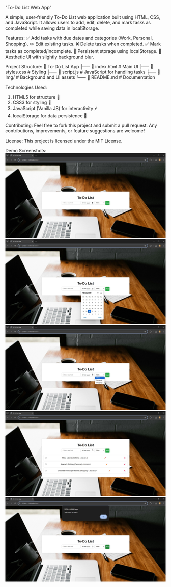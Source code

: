 "To-Do List Web App"

A simple, user-friendly To-Do List web application built using HTML, CSS, and JavaScript. It allows users to add, edit, delete, and mark tasks as completed while saving data in localStorage.

Features:
✅ Add tasks with due dates and categories (Work, Personal, Shopping).
✏️ Edit existing tasks.
❌ Delete tasks when completed.
✅ Mark tasks as completed/incomplete.
💾 Persistent storage using localStorage.
🎨 Aesthetic UI with slightly background blur.

Project Structure:
📂 To-Do List App
 ├── 📄 index.html   # Main UI
 ├── 📄 styles.css   # Styling
 ├── 📄 script.js    # JavaScript for handling tasks
 ├── 📂 Img/         # Background and UI assets
 └── 📄 README.md    # Documentation
 
Technologies Used:
1) HTML5 for structure 📜
2) CSS3 for styling 🎨
3) JavaScript (Vanilla JS) for interactivity ⚡
4) localStorage for data persistence 💾

Contributing:
Feel free to fork this project and submit a pull request. Any contributions, improvements, or feature suggestions are welcome!

License:
This project is licensed under the MIT License.

Demo Screenshots:
![To-Do List UI](https://github.com/vaibhaavvv/To-Do/blob/main/Screenshot/Screenshot01.jpg)
![](https://github.com/vaibhaavvv/To-Do/blob/main/Screenshot/Screenshot02.jpg)
![](https://github.com/vaibhaavvv/To-Do/blob/main/Screenshot/Screenshot03.jpg)
![](https://github.com/vaibhaavvv/To-Do/blob/main/Screenshot/Screenshot04.jpg)
![](https://github.com/vaibhaavvv/To-Do/blob/main/Screenshot/Screenshot05.jpg)
